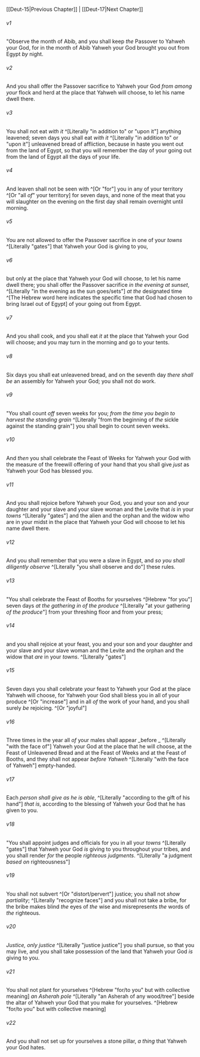 ﻿---
aliases:
  - Deuteronomy 16
---

[[Deut-15|Previous Chapter]] | [[Deut-17|Next Chapter]]

###### v1
"Observe the month of Abib, and you shall keep _the_ Passover to Yahweh your God, for in the month of Abib Yahweh your God brought you out from Egypt _by_ night.

###### v2
And you shall offer the Passover sacrifice to Yahweh your God _from among_ _your_ flock and herd at the place that Yahweh will choose, to let his name dwell there.

###### v3
You shall not eat _with it_ ^[Literally "in addition to" or "upon it"] anything leavened; seven days you shall eat _with it_ ^[Literally "in addition to" or "upon it"] unleavened bread of affliction, because in haste you went out from the land of Egypt, so that you will remember the day of your going out from the land of Egypt all the days of your life.

###### v4
And leaven shall not be seen with ^[Or "for"] you in any of your territory ^[Or "all _of_" your territory] for seven days, and none of the meat that you will slaughter on the evening on the first day shall remain overnight until morning.

###### v5
You are not allowed to offer the Passover sacrifice in one of your _towns_ ^[Literally "gates"] that Yahweh your God is giving to you,

###### v6
but only at the place that Yahweh your God will choose, to let his name dwell there; you shall offer the Passover sacrifice _in the evening at sunset_, ^[Literally "in the evening as the sun goes/sets"] _at the_ designated time ^[The Hebrew word here indicates the specific time that God had chosen to bring Israel out of Egypt] of your going out from Egypt.

###### v7
And you shall cook, and you shall eat _it_ at the place that Yahweh your God will choose; and you may turn in the morning and go to your tents.

###### v8
Six days you shall eat unleavened bread, and on the seventh day _there shall be_ an assembly for Yahweh your God; you shall not do work.

###### v9
"You shall count _off_ seven weeks for you; _from the time you begin to harvest the standing grain_ ^[Literally "from the beginning of _the_ sickle against the standing grain"] you shall begin to count seven weeks.

###### v10
And _then_ you shall celebrate the Feast of Weeks for Yahweh your God with the measure of the freewill offering of your hand that you shall give _just_ as Yahweh your God has blessed you.

###### v11
And you shall rejoice before Yahweh your God, you and your son and your daughter and your slave and your slave woman and the Levite that _is_ in your _towns_ ^[Literally "gates"] and the alien and the orphan and the widow who are in your midst in the place that Yahweh your God will choose to let his name dwell there.

###### v12
And you shall remember that you were a slave in Egypt, and _so_ _you shall diligently observe_ ^[Literally "you shall observe and do"] these rules.

###### v13
"You shall celebrate the Feast of Booths for yourselves ^[Hebrew "for you"] seven days _at the gathering in of the produce_ ^[Literally "at your gathering _of the produce_"] from your threshing floor and from your press;

###### v14
and you shall rejoice at your feast, you and your son and your daughter and your slave and your slave woman and the Levite and the orphan and the widow that _are_ in your _towns_. ^[Literally "gates"]

###### v15
Seven days you shall celebrate _your_ feast to Yahweh your God at the place Yahweh will choose, for Yahweh your God shall bless you in all of your produce ^[Or "increase"] and in all _of_ the work of your hand, and you shall surely _be_ rejoicing. ^[Or "joyful"]

###### v16
Three times in the year all _of_ your males shall appear _before _ ^[Literally "with the face of"] Yahweh your God at the place that he will choose, at the Feast of Unleavened Bread and at the Feast of Weeks and at the Feast of Booths, and they shall not appear _before Yahweh_ ^[Literally "with the face of Yahweh"] empty-handed.

###### v17
Each _person_ _shall give as he is able_, ^[Literally "according to the gift of his hand"] _that is_, according to the blessing of Yahweh your God that he has given to you.

###### v18
"You shall appoint judges and officials for you in all your _towns_ ^[Literally "gates"] that Yahweh your God _is_ giving to you throughout your tribes, and you shall render _for_ the people _righteous judgments_. ^[Literally "a judgment _based on_ righteousness"]

###### v19
You shall not subvert ^[Or "distort/pervert"] justice; you shall not _show partiality_; ^[Literally "recognize faces"] and you shall not take a bribe, for the bribe makes blind _the_ eyes of _the_ wise and misrepresents _the_ words of _the_ righteous.

###### v20
_Justice, only justice_ ^[Literally "justice justice"] you shall pursue, so that you may live, and you shall take possession of the land that Yahweh your God _is_ giving to you.

###### v21
You shall not plant for yourselves ^[Hebrew "for/to you" but with collective meaning] _an Asherah pole_ ^[Literally "an Asherah of any wood/tree"] beside the altar of Yahweh your God that you make for yourselves. ^[Hebrew "for/to you" but with collective meaning]

###### v22
And you shall not set up for yourselves a stone pillar, _a thing_ that Yahweh your God hates.